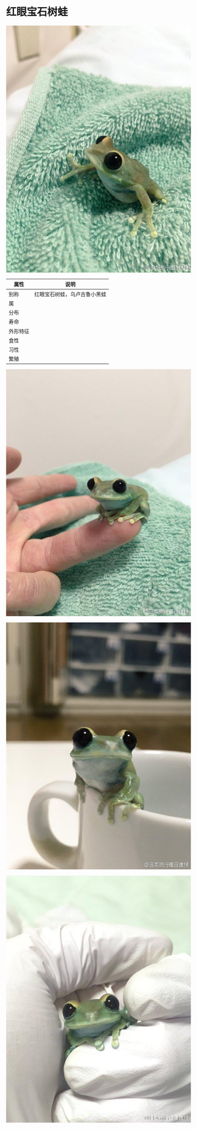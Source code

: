 # 红眼宝石树蛙

![](01.jpg)

|属性|说明|
| ---- | ---- |
| 别称|红眼宝石树蛙，乌卢古鲁小黑蛙|
| 属||
| 分布||
| 寿命||
| 外形特征||
| 食性||
| 习性||
| 繁殖||

![](02.jpg)

![](03.jpg)

![](04.jpg)

